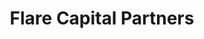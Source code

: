 ---
layout: firm_page
title: "Flare Capital Partners"
id: "flarecapital.com"
permalink: "/flarecapitalpartnersflarecapital.com/"
website: "https://www.flarecapital.com"
offices: "Boston (United States)"
investment_stages: "Series A, Series B, Series C"
portfolio_companies: "Greater Good Health, Photon Health, Aetion, Aspen RxHealth, Author Health, Axuall, BeMe Health, Bright Health Group, Budgie Health, Cayaba Care, Circulation, ClearDATA, Cohere Health, Curisium, Darby, Docent, Eden Health, Elektra, Eternal Frame, Fertility, HealthReveal, HealthVerity, Helm, Higi, Inbound Health, Iora Health, Jaide Health, Knownwell, Marigold Health, Narrable, OncoveryCare, Oshi Health, Oui Therapeutics, Ounce Health, Pear Suite, Piction Health, Positive Development, Qualified Health, RightMove, Rock Health, Rosarium Health, SmarterDX, Somatus, Suki, Tausight, Valence Health, Vincere Health, Visana Health, VisitPay, Vita Health, Vivo, Votive Health, Welltok"
portfolio_link: "https://www.flarecapital.com/portfolio"
investment_markets: "Healthcare Technology, Healthtech, AI/ML Analytics, Behavioral Health, Care Coordination, Hybrid Care Delivery, Infrastructure, Metabolic Health, Pharmacy Tech, Primary Care, Women's Health"
founded_year: "2015"
description: "Flare Capital Partners provides capital for early-stage and emerging healthcare technology companies."
linkedin: "https://www.linkedin.com/company/flare-capital-partners/"
twitter: "https://www.twitter.com/flarecapital/"
instagram: ""
team_page: "https://www.flarecapital.com/people"
investor_type: "Venture Capital"
crunchbase: "https://www.crunchbase.com/organization/flare-capitalpartners"
pitchbook: ""

# SEO Optimization
meta_title: "Flare Capital Partners - VC Firm - projectstartups.com"
meta_description: "Flare Capital Partners, Flare Capital Partners provides capital for early-stage and emerging healthcare technology companies...."
meta_keywords: "Flare Capital Partners, Healthcare Technology, Healthtech, AI/ML Analytics, Behavioral Health, Care Coordination, Hybrid Care Delivery, Infrastructure, Metabolic Health, Pharmacy Tech, Primary Care, Women's Health, VC firm, venture capital, startup investor, projectstartups.com"
canonical_url: "https://vc.projectstartups.com/flarecapitalpartnersflarecapital.com/"
---